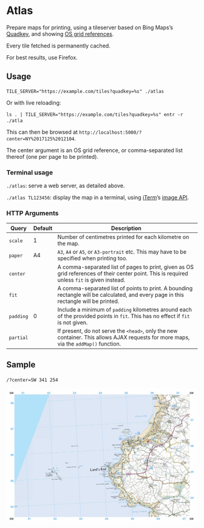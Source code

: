 # Atlas

Prepare maps for printing, using a tileserver based on Bing Maps’s [Quadkey](https://docs.microsoft.com/en-us/bingmaps/articles/bing-maps-tile-system), and showing [OS grid references](https://en.wikipedia.org/wiki/Ordnance_Survey_National_Grid).

Every tile fetched is permanently cached.

For best results, use Firefox.

## Usage

```
TILE_SERVER="https://example.com/tiles?quadkey=%s" ./atlas
```

Or with live reloading:

```
ls . | TILE_SERVER="https://example.com/tiles?quadkey=%s" entr -r ./atla
```

This can then be browsed at `http://localhost:5000/?center=NY%2017125%2012104`.

The center argument is an OS grid reference, or comma-separated list thereof (one per page to be printed).

### Terminal usage

`./atlas`: serve a web server, as detailed above.

`./atlas TL123456`: display the map in a terminal, using [iTerm](https://www.iterm2.com)’s [image API](https://www.iterm2.com/documentation-images.html).

### HTTP Arguments

| **Query** | **Default** | **Description** |
|-|-|-|
| `scale` | 1 | Number of centimetres printed for each kilometre on the map. |
| `paper` | A4 | `A3`, `A4` or `A5`, or `A3-portrait` etc. This may have to be specified when printing too. |
| `center` |  | A comma-separated list of pages to print, given as OS grid references of their center point. This is required unless `fit` is given instead. |
| `fit` |  | A comma-separated list of points to print. A bounding rectangle will be calculated, and every page in this rectangle will be printed. |
| `padding` | 0 | Include a minimum of `padding` kilometres around each of the provided points in `fit`. This has no effect if `fit` is not given. |
| `partial` |  | If present, do not serve the `<head>`, only the new container. This allows AJAX requests for more maps, via the `addMap()` function. |

## Sample

`/?center=SW 341 254`

![Example print of Lands End, at 4cm:1km on A4](sample.jpg)
